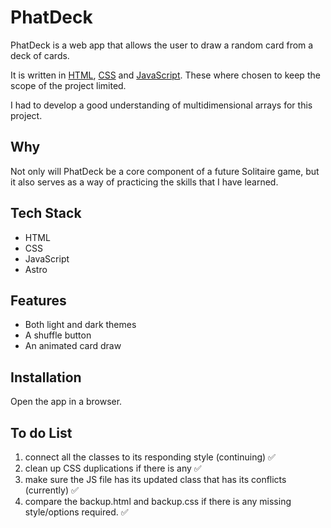 # PhatDeck

PhatDeck is a web app that allows the user to draw a random card from a deck of cards.

It is written in [HTML](https://developer.mozilla.org/en-US/docs/Web/HTML), [CSS](https://developer.mozilla.org/en-US/docs/Web/CSS/Reference) and [JavaScript](https://developer.mozilla.org/en-US/docs/Web/JavaScript/Reference). These where chosen to keep the scope of the project limited.

I had to develop a good understanding of multidimensional arrays for this project.

## Why

Not only will PhatDeck be a core component of a future Solitaire game, but it also serves as a way of practicing the skills that I have learned.

## Tech Stack

- HTML
- CSS
- JavaScript
- Astro

## Features

- Both light and dark themes
- A shuffle button
- An animated card draw

## Installation

Open the app in a browser.

## To do List

1. connect all the classes to its responding style (continuing) ✅
2. clean up CSS duplications if there is any ✅
3. make sure the JS file has its updated class that has its conflicts (currently) ✅
4. compare the backup.html and backup.css if there is any missing style/options required. ✅
